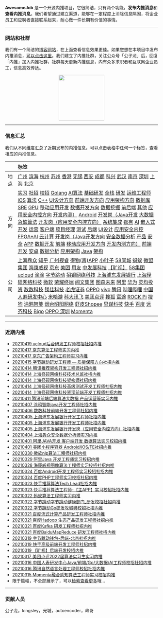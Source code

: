 
 

**AwesomeJob** 是一个开源内推项目，它很简洁，只有两个功能，**发布内推消息**和**查看内推消息**。我们希望通过建立渠道，能够在一定程度上消除信息隔阂，将企业员工和应聘者直接联系起来，耐心做一件长期有价值的事情。

---

### 网站和社群

我们有一个简洁的[博客网站](https://awesomejob.gitee.io/)，在上面查看信息效果更佳。如果您想在本项目中发布内推消息，[可以点击这里](https://wj.qq.com/s2/8043669/40c0)。我们建立了内推社群，关注公众号「公子龙」后，回复「内推」加入内推社群，社群每天更新内推信息，内有众多求职者和互联网企业员工，信息高效传达。

<div align=center><img src="https://img-blog.csdnimg.cn/20210306220847278.jpg?x-oss-process=type_ZmFuZ3poZW5naGVpdGk,shadow_10,text_aHR0cHM6Ly9ibG9nLmNzZG4ubmV0L0RvSmludGlhbg==,size_16,color_FFFFFF,t_70#pic_center" width="150"/></div>


--- 
### 信息汇总

我们从不同维度汇总了近期发布的内推信息，可以点击表格中任何一个标签，查看相应的内推信息。

||标签|
|:---:|:---|
|地点|[广州](https://awesomejob.gitee.io/tags/广州)  [滨海](https://awesomejob.gitee.io/tags/滨海)  [杭州](https://awesomejob.gitee.io/tags/杭州)  [苏州](https://awesomejob.gitee.io/tags/苏州)  [香港](https://awesomejob.gitee.io/tags/香港)  [无锡](https://awesomejob.gitee.io/tags/无锡)  [西安](https://awesomejob.gitee.io/tags/西安)  [成都](https://awesomejob.gitee.io/tags/成都)  [科兴](https://awesomejob.gitee.io/tags/科兴)  [武汉](https://awesomejob.gitee.io/tags/武汉)  [南京](https://awesomejob.gitee.io/tags/南京)  [深圳](https://awesomejob.gitee.io/tags/深圳)  [上海](https://awesomejob.gitee.io/tags/上海)  [北京](https://awesomejob.gitee.io/tags/北京)|
|方向|[实习](https://awesomejob.gitee.io/series/实习)  [社招](https://awesomejob.gitee.io/series/社招)  [校招](https://awesomejob.gitee.io/series/校招)	[Golang](https://awesomejob.gitee.io/categories/golang)  [AI算法](https://awesomejob.gitee.io/categories/ai算法)  [基础研发](https://awesomejob.gitee.io/categories/基础研发)  [全栈](https://awesomejob.gitee.io/categories/全栈)  [研发](https://awesomejob.gitee.io/categories/研发)  [运维工程师](https://awesomejob.gitee.io/categories/运维工程师)  [iOS](https://awesomejob.gitee.io/categories/ios)  [算法](https://awesomejob.gitee.io/categories/算法)  [C++](https://awesomejob.gitee.io/categories/c++)  [UI设计方向](https://awesomejob.gitee.io/categories/ui设计方向)  [前端开发方向](https://awesomejob.gitee.io/categories/前端开发方向)  [应用架构方向](https://awesomejob.gitee.io/categories/应用架构方向)  [数据库SRE](https://awesomejob.gitee.io/categories/数据库sre)  [GPU](https://awesomejob.gitee.io/categories/gpu)  [移动应用开发](https://awesomejob.gitee.io/categories/移动应用开发)  [数据开发方向](https://awesomejob.gitee.io/categories/数据开发方向)  [数据挖掘](https://awesomejob.gitee.io/categories/数据挖掘)  [前后端](https://awesomejob.gitee.io/categories/前后端)  [其他](https://awesomejob.gitee.io/categories/其他)  [应用安全内控方向](https://awesomejob.gitee.io/categories/应用安全内控方向)  [开发内测）](https://awesomejob.gitee.io/categories/开发内测）)  [Android](https://awesomejob.gitee.io/categories/android)  [开发岗（Java开发](https://awesomejob.gitee.io/categories/开发岗（java开发)  [大数据](https://awesomejob.gitee.io/categories/大数据)  [急缺算法](https://awesomejob.gitee.io/categories/急缺算法)  [开发岗（应用安全内控方向）](https://awesomejob.gitee.io/categories/开发岗（应用安全内控方向）)  [系统集成](https://awesomejob.gitee.io/categories/系统集成)  [都有](https://awesomejob.gitee.io/categories/都有)  [AI](https://awesomejob.gitee.io/categories/ai)  [嵌入式](https://awesomejob.gitee.io/categories/嵌入式)  [开发](https://awesomejob.gitee.io/categories/开发)  [运营](https://awesomejob.gitee.io/categories/运营)  [客户端](https://awesomejob.gitee.io/categories/客户端)  [项目经理](https://awesomejob.gitee.io/categories/项目经理)  [测试](https://awesomejob.gitee.io/categories/测试)  [后端](https://awesomejob.gitee.io/categories/后端)  [UI设计](https://awesomejob.gitee.io/categories/ui设计)  [应用安全内控](https://awesomejob.gitee.io/categories/应用安全内控)  [FPGA+AI](https://awesomejob.gitee.io/categories/fpga+ai)  [云计算](https://awesomejob.gitee.io/categories/云计算)  [开发岗（Java开发方向](https://awesomejob.gitee.io/categories/开发岗（java开发方向)  [安全数据分析](https://awesomejob.gitee.io/categories/安全数据分析)  [产品](https://awesomejob.gitee.io/categories/产品)  [安全](https://awesomejob.gitee.io/categories/安全)  [APP](https://awesomejob.gitee.io/categories/app)  [数据开发](https://awesomejob.gitee.io/categories/数据开发)  [前端](https://awesomejob.gitee.io/categories/前端)  [移动应用开发方向](https://awesomejob.gitee.io/categories/移动应用开发方向)  [开发内测方向）](https://awesomejob.gitee.io/categories/开发内测方向）)  [前端开发](https://awesomejob.gitee.io/categories/前端开发)  [安卓](https://awesomejob.gitee.io/categories/安卓)  [数据分析](https://awesomejob.gitee.io/categories/数据分析)  [应用架构](https://awesomejob.gitee.io/categories/应用架构)  [Java](https://awesomejob.gitee.io/categories/java)  [架构](https://awesomejob.gitee.io/categories/架构)|
|公司|[上海犇众](https://awesomejob.gitee.io/tags/上海犇众)  [知乎](https://awesomejob.gitee.io/tags/知乎)  [广州视睿](https://awesomejob.gitee.io/tags/广州视睿)  [得物(毒)APP](https://awesomejob.gitee.io/tags/得物(毒)app)  [小叶子](https://awesomejob.gitee.io/tags/小叶子)  [58同城](https://awesomejob.gitee.io/tags/58同城)  [蚂蚁](https://awesomejob.gitee.io/tags/蚂蚁)  [微盟集团](https://awesomejob.gitee.io/tags/微盟集团)  [海康威视](https://awesomejob.gitee.io/tags/海康威视)  [京东](https://awesomejob.gitee.io/tags/京东)  [美团](https://awesomejob.gitee.io/tags/美团)  [用友](https://awesomejob.gitee.io/tags/用友)  [中发展科技](https://awesomejob.gitee.io/tags/中发展科技)  [【旷视】](https://awesomejob.gitee.io/tags/【旷视】)  [58集团](https://awesomejob.gitee.io/tags/58集团)  [ucloud](https://awesomejob.gitee.io/tags/ucloud)  [滴滴](https://awesomejob.gitee.io/tags/滴滴)  [字节跳动](https://awesomejob.gitee.io/tags/字节跳动)  [招银网络科技](https://awesomejob.gitee.io/tags/招银网络科技)  [上海浦东发展银行](https://awesomejob.gitee.io/tags/上海浦东发展银行)  [上海径硕网络科技](https://awesomejob.gitee.io/tags/上海径硕网络科技)  [微软](https://awesomejob.gitee.io/tags/微软)  [荣耀终端](https://awesomejob.gitee.io/tags/荣耀终端)  [阅文集团](https://awesomejob.gitee.io/tags/阅文集团)  [图森未来](https://awesomejob.gitee.io/tags/图森未来)  [阿里](https://awesomejob.gitee.io/tags/阿里)  [华为](https://awesomejob.gitee.io/tags/华为)  [灵均投资](https://awesomejob.gitee.io/tags/灵均投资)  [数数科技](https://awesomejob.gitee.io/tags/数数科技)  [镁佳科技](https://awesomejob.gitee.io/tags/镁佳科技)  [老虎证券](https://awesomejob.gitee.io/tags/老虎证券)  [OPPO](https://awesomejob.gitee.io/tags/oppo)  [vivo](https://awesomejob.gitee.io/tags/vivo)  [腾讯](https://awesomejob.gitee.io/tags/腾讯)  [哔哩哔哩](https://awesomejob.gitee.io/tags/哔哩哔哩)  [中国人寿研发中心](https://awesomejob.gitee.io/tags/中国人寿研发中心)  [米哈游](https://awesomejob.gitee.io/tags/米哈游)  [科大讯飞](https://awesomejob.gitee.io/tags/科大讯飞)  [美团点评](https://awesomejob.gitee.io/tags/美团点评)  [搜狐](https://awesomejob.gitee.io/tags/搜狐)  [富途](https://awesomejob.gitee.io/tags/富途)  [ROCK Pi](https://awesomejob.gitee.io/tags/rock-pi)  [搜狗](https://awesomejob.gitee.io/tags/搜狗)  [涂鸦智能](https://awesomejob.gitee.io/tags/涂鸦智能)  [烟台昭阳网络](https://awesomejob.gitee.io/tags/烟台昭阳网络)  [虾皮Shopee](https://awesomejob.gitee.io/tags/虾皮shopee)  [思谋科技](https://awesomejob.gitee.io/tags/思谋科技)  [快手](https://awesomejob.gitee.io/tags/快手)  [百度](https://awesomejob.gitee.io/tags/百度)  [远齐科技](https://awesomejob.gitee.io/tags/远齐科技)  [Bigo](https://awesomejob.gitee.io/tags/bigo)  [OPPO 深圳](https://awesomejob.gitee.io/tags/oppo-深圳)  [Momenta](https://awesomejob.gitee.io/tags/momenta)|
--- 

### 近期内推 
- [20210419  ucloud后台研发工程师校招社招内推](https://awesomejob.gitee.io/posts/jobs/job_166)
- [20210417  京东算法工程师实习内推](https://awesomejob.gitee.io/posts/jobs/job_165)
- [20210417  京东广告架构工程师实习内推](https://awesomejob.gitee.io/posts/jobs/job_164)
- [20210415  字节跳动研发工程师 — 质量保障方向社招内推](https://awesomejob.gitee.io/posts/jobs/job_163)
- [20210414  腾讯推荐架构开发工程师社招内推](https://awesomejob.gitee.io/posts/jobs/job_162)
- [20210414  上海径硕网络科技技术总监社招内推](https://awesomejob.gitee.io/posts/jobs/job_161)
- [20210414  上海径硕网络科技架构师社招内推](https://awesomejob.gitee.io/posts/jobs/job_160)
- [20210414  上海径硕网络科技高级测试开发工程师社招内推](https://awesomejob.gitee.io/posts/jobs/job_159)
- [20210414  上海径硕网络科技资深前端开发工程师社招内推](https://awesomejob.gitee.io/posts/jobs/job_158)
- [20210411  腾讯前端后端算法大数据 产品运营等实习内推](https://awesomejob.gitee.io/posts/jobs/job_157)
- [20210407  涂鸦智能java开发工程师社招内推](https://awesomejob.gitee.io/posts/jobs/job_156)
- [20210406  数数科技前端开发工程师社招内推](https://awesomejob.gitee.io/posts/jobs/job_155)
- [20210405  上海浦东发展银行开发工程师社招内推](https://awesomejob.gitee.io/posts/jobs/job_154)
- [20210405  上海浦东发展银行开发工程师社招内推](https://awesomejob.gitee.io/posts/jobs/job_153)
- [20210405  上海浦东发展银行开发岗（应用安全内控方向）社招内推](https://awesomejob.gitee.io/posts/jobs/job_152)
- [20210404  上海犇众安全数据分析师实习内推](https://awesomejob.gitee.io/posts/jobs/job_151)
- [20210401  阿里JAVA开发 客户端开发 数据算法实习校招内推](https://awesomejob.gitee.io/posts/jobs/job_150)
- [20210401  美团小程序容器 Android/iOS/FE社招内推](https://awesomejob.gitee.io/posts/jobs/job_149)
- [20210330  微软nlp算法工程师社招内推](https://awesomejob.gitee.io/posts/jobs/job_148)
- [20210329  阿里Java 开发工程师实习校招内推](https://awesomejob.gitee.io/posts/jobs/job_147)
- [20210328  海康威视图像算法工程师实习校招社招内推](https://awesomejob.gitee.io/posts/jobs/job_146)
- [20210324  百度Android开发工程师实习校招社招内推](https://awesomejob.gitee.io/posts/jobs/job_145)
- [20210324  百度PHP工程师实习校招社招内推](https://awesomejob.gitee.io/posts/jobs/job_144)
- [20210323  快手推荐算法Tech Lead社招内推](https://awesomejob.gitee.io/posts/jobs/job_143)
- [20210323  快手推荐算法工程师-【主APP】实习校招社招内推](https://awesomejob.gitee.io/posts/jobs/job_142)
- [20210322  蚂蚁算法工程师实习内推](https://awesomejob.gitee.io/posts/jobs/job_141)
- [20210322  字节跳动字节跳动健康部门_研发校招社招内推](https://awesomejob.gitee.io/posts/jobs/job_140)
- [20210322  字节跳动Go研发攻城狮校招社招内推](https://awesomejob.gitee.io/posts/jobs/job_139)
- [20210321  百度流式计算产品研发工程师社招内推](https://awesomejob.gitee.io/posts/jobs/job_138)
- [20210321  百度Hadoop 生态产品研发工程师社招内推](https://awesomejob.gitee.io/posts/jobs/job_137)
- [20210321  百度Kafka 研发工程师社招内推](https://awesomejob.gitee.io/posts/jobs/job_136)
- [20210321  百度BaiduMapReduce 研发工程师社招内推](https://awesomejob.gitee.io/posts/jobs/job_135)
- [20210319  字节跳动钱包-后端-北京社招内推](https://awesomejob.gitee.io/posts/jobs/job_134)
- [20210319  快手高级前端开发工程师社招内推](https://awesomejob.gitee.io/posts/jobs/job_133)
- [20210319  【旷视】后端开发校招内推](https://awesomejob.gitee.io/posts/jobs/job_132)
- [20210317  美团点评2022届算法实习生实习内推](https://awesomejob.gitee.io/posts/jobs/job_131)
- [20210316  中国人寿研发中心Java/前端/Go/大数据/AI工程师校招社招内推](https://awesomejob.gitee.io/posts/jobs/job_130)
- [20210316  腾讯自然语言处理工程师校招社招内推](https://awesomejob.gitee.io/posts/jobs/job_129)
- [20210315  Momenta融合感知算法工程师实习校招内推](https://awesomejob.gitee.io/posts/jobs/job_128)
- 限于篇幅，不全部展示了，可以[检索查看更多](https://awesomejob.gitee.io/)哦...
--- 
### 贡献人员
公子龙，kingsley，光城，autoencoder，峰哥
